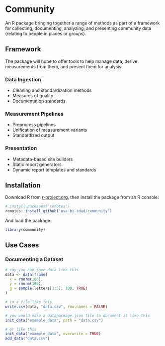 # Community
An R package bringing together a range of methods as part of a framework for
collecting, documenting, analyzing, and presenting community data (relating to people in places or groups).

## Framework
The package will hope to offer tools to help manage data, derive measurements from them, and present them for analysis:

### Data Ingestion
* Cleaning and standardization methods
* Measures of quality
* Documentation standards

### Measurement Pipelines
* Preprocess pipelines
* Unification of measurement variants
* Standardized output

### Presentation
* Metadata-based site builders
* Static report generators
* Dynamic report templates and standards

## Installation
Download R from [r-project.org](https://www.r-project.org/), then install the package from an R console:

```R
# install.packages('remotes')
remotes::install_github('uva-bi-sdad/community')
```

And load the package:
```R
library(community)
```

## Use Cases
### Documenting a Dataset
```R
# say you had some data like this
data <- data.frame(
  x = rnorm(100),
  y = rnorm(100),
  g = sample(letters[1:5], 100, TRUE)
)

# in a file like this
write.csv(data, "data.csv", row.names = FALSE)

# you would make a datapackage.json file to document it like this
init_data("example_data", path = "data.csv")

# or like this
init_data("example_data", overwrite = TRUE)
add_data("data.csv")
```